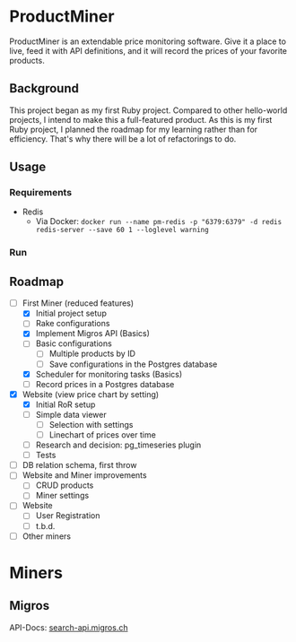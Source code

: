 # ProductMiner

ProductMiner is an extendable price monitoring software. Give it a place to live, feed it with API definitions, and it will record the prices of your favorite products.

## Background

This project began as my first Ruby project. Compared to other hello-world projects, I intend to make this a full-featured product.
As this is my first Ruby project, I planned the roadmap for my learning rather than for efficiency. That's why there will be a lot of refactorings to do.

## Usage

### Requirements

- Redis
  - Via Docker: `docker run --name pm-redis -p "6379:6379" -d redis redis-server --save 60 1 --loglevel warning`

### Run

## Roadmap

- [ ] First Miner (reduced features)
    - [x] Initial project setup
    - [ ] Rake configurations
    - [x] Implement Migros API (Basics)
    - [ ] Basic configurations
        - [ ] Multiple products by ID
        - [ ] Save configurations in the Postgres database
    - [x] Scheduler for monitoring tasks (Basics)
    - [ ] Record prices in a Postgres database
- [x] Website (view price chart by setting)
    - [x] Initial RoR setup
    - [ ] Simple data viewer
        - [ ] Selection with settings
        - [ ] Linechart of prices over time
    - [ ] Research and decision: pg_timeseries plugin
    - [ ] Tests
- [ ] DB relation schema, first throw
- [ ] Website and Miner improvements
    - [ ] CRUD products
    - [ ] Miner settings
- [ ] Website
    - [ ] User Registration
    - [ ] t.b.d.
- [ ] Other miners

# Miners

## Migros

API-Docs: [search-api.migros.ch](https://search-api.migros.ch/doc#)
